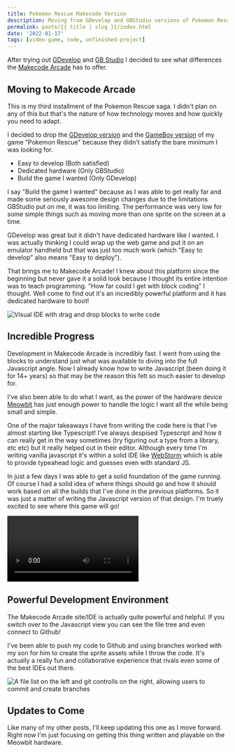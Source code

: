 ```yaml
---
title: Pokemon Rescue Makecode Version
description: Moving from GDevelop and GBStudio versions of Pokemon Rescue to now trying Makecode Arcade
permalink: posts/{{ title | slug }}/index.html
date: '2022-01-17'
tags: [video-game, code, unfinished-project]
---
```


After trying out [GDevelop](https://gdevelop-app.com/) and [GB Studio](https://www.gbstudio.dev/) I decided to see what differences the [Makecode Arcade](https://arcade.makecode.com/) has to offer.

## Moving to Makecode Arcade

This is my third installment of the Pokemon Rescue saga. I didn't plan on any of this but that's the nature of how technology moves and how quickly you need to adapt.

I decided to drop the [GDevelop version](/posts/pokemon-rescue/) and the [GameBoy version](/posts/pokemon-rescue-gb/) of my game "Pokemon Rescue" because they didn't satisfy the bare minimum I was looking for.

- Easy to develop (Both satisfied)
- Dedicated hardware (Only GBStudio)
- Build the game I wanted (Only GDevelop)

I say "Build the game I wanted" because as I was able to get really far and made some seriously awesome design changes due to the limitations GBStudio put on me, it was too limiting. The performance was very low for some simple things such as moving more than one sprite on the screen at a time.

GDevelop was great but it didn't have dedicated hardware like I wanted. I was actually thinking I could wrap up the web game and put it on an emulator handheld but that was just too much work (which "Easy to develop" also means "Easy to deploy").

That brings me to Makecode Arcade! I knew about this platform since the beginning but never gave it a solid look because I thought its entire intention was to teach programming. "How far could I get with block coding" I thought. Well come to find out it's an incredibly powerful platform and it has dedicated hardware to boot!

![Visual IDE with drag and drop blocks to write code](../../images/pokemon-rescue-MK-blocks.webp)


## Incredible Progress

Development in Makecode Arcade is incredibly fast. I went from using the blocks to understand just what was available to diving into the full Javascript angle. Now I already know how to write Javascript (been doing it for 14+ years) so that may be the reason this felt so much easier to develop for.

I've also been able to do what I want, as the power of the hardware device [Meowbit](https://meowbit.kittenbot.cc/) has just enough power to handle the logic I want all the while being small and simple.

One of the major takeaways I have from writing the code here is that I've almost starting like Typescript! I've always despised Typescript and how it can really get in the way sometimes (try figuring out a type from a library, etc etc) but it really helped out in their editor. Although every time I'm writing vanilla javascript it's within a solid IDE like [WebStorm](https://www.jetbrains.com/webstorm/) whiich is able to provide typeahead logic and guesses even with standard JS.

In just a few days I was able to get a solid foundation of the game running. Of course I had a solid idea of where things should go and how it should work based on all the builds that I've done in the previous platforms. So it was just a matter of writing the Javascript version of that design. I'm truely excited to see where this game will go!

<video controls title="Framerate drops" aria-label="A video game character picking up a dog and carrying it around a farm">
  <source src="/images/pokemon-rescue-mk-playing.webm">
  Sorry your browser doesn't support this video
</video>

## Powerful Development Environment

The Makecode Arcade site/IDE is actually quite powerful and helpful. If you switch over to the Javascript view you can see the file tree and even connect to Github!

I've been able to push my code to Github and using branches worked with my son for him to create the sprite assets while I throw the code. It's actually a really fun and collaborative experience that rivals even some of the best IDEs out there.

![A file list on the left and git controlls on the right, allowing users to commit and create branches](../../images/pokemon-rescue-mk-github.webp)

## Updates to Come

Like many of my other posts, I'll keep updating this one as I move forward. Right now I'm just focusing on getting this thing written and playable on the Meowbit hardware.
